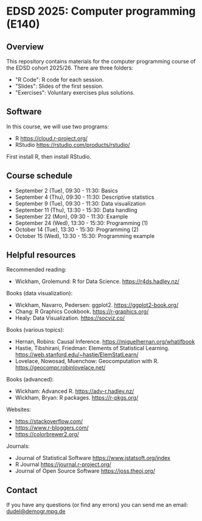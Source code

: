 # EDSD 2025: Computer programming (E140)

## Overview

This repository contains materials for the computer programming course of the EDSD cohort 2025/26. There are three folders:

* "R Code": R code for each session.
* "Slides": Slides of the first session.
* "Exercises": Voluntary exercises plus solutions.  

## Software

In this course, we will use two programs:

* R https://cloud.r-project.org/
* RStudio https://rstudio.com/products/rstudio/ 

First install R, then install RStudio.

## Course schedule 

* September 2 (Tue), 09:30 - 11:30: Basics
* September 4 (Thu), 09:30 - 11:30: Descriptive statistics
* September 9 (Tue), 09:30 - 11:30: Data visualization
* September 11 (Thu), 13:30 - 15:30: Data handling
* September 22 (Mon), 09:30 - 11:30: Example
* September 24 (Wed), 13:30 - 15:30: Programming (1)
* October 14 (Tue), 13:30 - 15:30: Programming (2)
* October 15 (Wed), 13:30 - 15:30: Programming example

## Helpful resources

Recommended reading:

* Wickham, Grolemund: R for Data Science. https://r4ds.hadley.nz/

Books (data visualization):

* Wickham, Navarro, Pedersen: ggplot2. https://ggplot2-book.org/ 
* Chang: R Graphics Cookbook. https://r-graphics.org/ 
* Healy: Data Visualization. https://socviz.co/ 

Books (various topics):

* Hernan, Robins: Causal Inference. https://miguelhernan.org/whatifbook
* Hastie, Tibshirani, Friedman: Elements of Statistical Learning. https://web.stanford.edu/~hastie/ElemStatLearn/ 
* Lovelace, Nowosad, Muenchow: Geocomputation with R. https://geocompr.robinlovelace.net/ 

Books (advanced):

* Wickham: Advanced R. https://adv-r.hadley.nz/
* Wickham, Bryan: R packages. https://r-pkgs.org/

Websites:

* https://stackoverflow.com/
* https://www.r-bloggers.com/ 
* https://colorbrewer2.org/

Journals:

* Journal of Statistical Software https://www.jstatsoft.org/index 
* R Journal https://journal.r-project.org/ 
* Journal of Open Source Software https://joss.theoj.org/

## Contact

If you have any questions (or find any errors) you can send me an email: dudel@demogr.mpg.de
